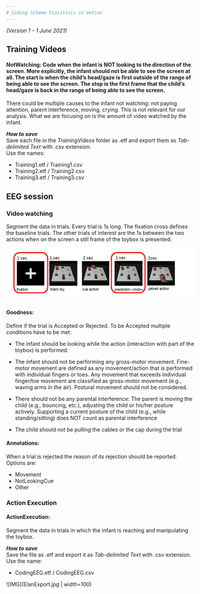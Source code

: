 ```yaml
---
# Coding Scheme Statistics in motion
---
```

*(Version 1 – 1 June 2021)*


## **Training Videos**

#### **NotWatching:** Code when the infant is NOT looking to the direction of the screen. More explicitly, the infant should not be able to see the screen at all. The start is when the child’s head/gaze is first outside of the range of being able to see the screen. The stop is the first frame that the child’s head/gaze is back in the range of being able to see the screen.

There could be multiple causes to the infant not watching: not paying attention, parent interference, moving, crying. This is not relevant for our analysis. What we are focusing on is the amount of video watched by the infant.

***How to save***\
Save each file in the *TrainingVideos* folder as .etf and export them as *Tab-delimited Text* with .csv extension.\
Use the names:
-   Training1.etf / Training1.csv
-   Training2.etf / Training2.csv
-   Training3.etf / Training3.csv


## **EEG session**

### Video watching

Segment the data in trials. Every trial is 1s long. The fixation cross
defines the baseline trials. The other trials of interest are the 1s
between the two actions when on the screen a still frame of the toybox
is presented.

![IMG](trials.jpg)

#### **Goodness:**
Define if the trial is Accepted or Rejected. To be
Accepted multiple conditions have to be met:

-   The infant should be looking while the action (interaction with part of the toybox) is performed.

-   The infant should not be performing any gross-motor movement. Fine-motor movement are defined as any movement/action that is performed with individual fingers or toes. Any movement that exceeds individual finger/toe movement are classified as gross-motor movement (e.g., waving arms in the air). Postural movement should not be considered.

-   There should not be any parental interference: The parent is moving the child (e.g., bouncing, etc.), adjusting the child or his/her posture actively. Supporting a current posture of the child (e.g., while standing/sitting) does NOT count as parental interference
-   The child should not be pulling the cables or the cap during the trial


#### **Annotations:**
When a trial is rejected the reason of its rejection should be reported. Options are:
-   Movement
-   NotLookingCue
-   Other

### Action Execution

#### **ActionExecution:**
Segment the data in trials in which the infant is reaching and manipulating the toybox.

***How to save***\
Save the file as .etf and export it as *Tab-delimited Text* with .csv extension.\
Use the name:
-   CodingEEG.etf / CodingEEG.csv

![IMG](ElanExport.jpg | width=100)
